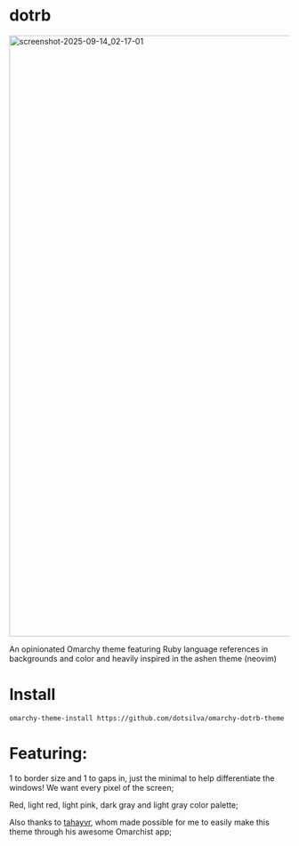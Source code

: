 # dotrb

<img width="1921" height="1080" alt="screenshot-2025-09-14_02-17-01" src="https://github.com/user-attachments/assets/4392885c-6423-48bf-a54a-3fb13bee2b44" />

An opinionated Omarchy theme featuring Ruby language references in backgrounds and color and heavily inspired in the ashen theme (neovim)

# Install

```
omarchy-theme-install https://github.com/dotsilva/omarchy-dotrb-theme
```

# Featuring:

1 to border size and 1 to gaps in, just the minimal to help differentiate the windows! We want every pixel of the screen;

Red, light red, light pink, dark gray and light gray color palette;

Also thanks to [tahayvr](https://github.com/tahayvr/omarchist), whom made possible for me to easily make this theme through his awesome Omarchist app;
